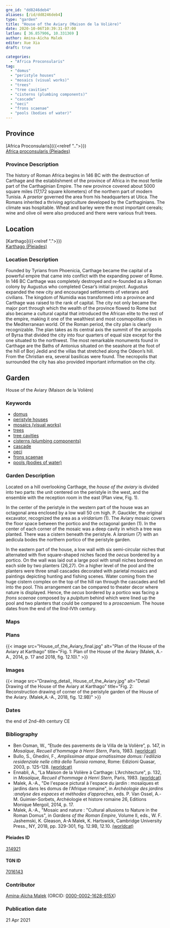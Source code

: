 ```yaml
---
gre_id: "dd8246deb4"
aliases: [/id/dd8246deb4]
type: "garden"
title: "House of the Aviary (Maison de la Volière)"
date: 2020-10-06T10:39:31-07:00
latlon: [ 36.857906, 10.331369 ]
author: Amina-Aïcha Malek
editor: Xue Xia
draft: true

categories:
  - "Africa Proconsularis"
tag:
  - "domus"
  - "peristyle houses"
  - "mosaics (visual works)"
  - "trees"
  - "tree cavities"
  - "cisterns (plumbing components)"
  - "cascade"
  - "oeci"
  - "frons scaenae"
  - "pools (bodies of water)"
---
```


## Province
[Africa Proconsularis]({{<relref "..">}}) \
[Africa proconsularis (Pleiades)](https://pleiades.stoa.org/places/991341)

### Province Description
The history of Roman Africa begins in 146 BC with the destruction of Carthage and the establishment of the province of Africa in the most fertile part of the Carthaginian Empire. The new province covered about 5000 square miles (17,172 square kilometers) of the northern part of modern Tunisia. A *praetor* governed the area from his headquarters at Utica. The Romans inherited a thriving agriculture developed by the Carthaginians. The climate was hospitable. Wheat and barley were the most important cereals; wine and olive oil were also produced and there were various fruit trees.

## Location

[Karthago]({{<relref ".">}}) \
[Karthago (Pleiades)](https://pleiades.stoa.org/places/314921)

### Location Description

Founded by Tyrians from Phoenicia, Carthage became the capital of a powerful empire that came into conflict with the expanding power of Rome. In 146 BC Carthage was completely destroyed and re-founded as a Roman colony by Augustus who completed Cesar’s initial project. Augustus expanded the new city and encouraged settlements of veterans and civilians. The kingdom of Numidia was transformed into a province and Carthage was raised to the rank of capital. The city not only became the major port through which the wealth of the province flowed to Rome but also became a cultural capital that introduced the African elite to the rest of the empire, making it one of the wealthiest and most cosmopolitan cities in the Mediterranean world.
Of the Roman period, the city plan is clearly recognizable. The plan takes as its central axis the summit of the acropolis of Byrsa that divided the city into four quarters of equal size except for the one situated to the northwest. The most remarkable monuments found in Carthage are the Baths of Antonius situated on the seashore at the foot of the hill of Borj Jedid and the villas that stretched along the Odeon’s hill. From the Christian era, several basilicas were found. The necropolis that surrounded the city has also provided important information on the city.

<!-- LEAVE THIS BLANK FOR NOW -->

<!--## Sublocation-->

<!--
[AREA WITHIN LOCATION, LIKE “PALATINE HILL”](GEOREFERENCE LINK)
A sublocation is any area larger than an individual garden, but located within a location. I would always try to include a link to a controlled vocabulary here if possible. This ID may well be different from the Garden ID, e.g., Pompeii versus a Garden in one of the houses which has its own Pleiades ID.
-->

<!--### Sublocation Description-->

<!-- DESCRIPTION -->

## Garden
House of the Aviary (Maison de la Volière)

### Keywords
- [domus](http://vocab.getty.edu/page/aat/300005506)
- [peristyle houses](http://vocab.getty.edu/page/aat/300005452)
- [mosaics (visual works)](http://vocab.getty.edu/page/aat/300015342)
- [trees](#)
- [tree cavities](#)
- [cisterns (plumbing components)](http://vocab.getty.edu/page/aat/300052558)
- [cascade](#)
- [oeci](http://vocab.getty.edu/page/aat/300080791)
- [frons scaenae](#)
- [pools (bodies of water)](http://vocab.getty.edu/page/aat/300008692)

### Garden Description
 Located on a hill overlooking Carthage, the *house of the aviary* is divided into two parts: the unit centered on the peristyle in the west, and the ensemble with the reception room in the east (Plan view, Fig. 1).

 In the center of the peristyle in the western part of the house was an octagonal area enclosed by a low wall 50 cm high. P. Gauckler, the original excavator, recognized the area as a *viridarium* (1). The Aviary mosaic covers the floor space between the portico and the octagonal garden (1). In the center of each corner of the mosaic was a deep cavity in which a tree was planted. There was a cistern beneath the peristyle. A *lararium* (7) with an aedicula bodes the northern portico of the peristyle garden.

 In the eastern part of the house, a low wall with six semi-circular niches that alternated with five square-shaped niches faced the *oecus* bordered by a portico. On the wall was laid out a large pool with small niches bordered on each side by two planters (26,27). On a higher level of the pool and the planters were three small cascades decorated with parietal mosaics and paintings depicting hunting and fishing scenes. Water coming from the huge cistern complex on the top of the hill ran through the cascades and fell into the pool. This arrangement can be compared to theater decor where nature is displayed. Hence, the *oecus* bordered by a portico was facing a *frons scaenae* composed by a *pulpitum* behind which were lined up the pool and two planters that could be compared to a *proscaenium*. The house dates from the end of the IInd-IVth century.


### Maps

<!--
{{< image src="FILENAME" alt="ALT_TEXT" title="CAPTION" >}}
-->

### Plans
{{< image src="House_of_the_Aviary_final.jpg" alt="Plan of the House of the Aviary at Karthago" title="Fig. 1: Plan of the House of the Aviary (Malek, A.-A., 2014, p. 17 and 2018, fig. 12.10)." >}}
<!--
{{< image src="FILENAME" alt="ALT_TEXT" title="CAPTION" >}}
-->

### Images


{{< image src="Drawing_detail_ House_of_the_Aviary.jpg" alt="Detail Drawing of the House of the Aviary at Karthago" title="Fig. 2: Reconstruction drawing of corner of the peristyle garden of the House of the Aviary. (Malek,A.-A., 2018, fig. 12.9B)" >}}

### Dates
the end of 2nd-4th century CE

### Bibliography
* Ben Osman, W., “Etude des pavements de la Villa de la Volière”, p. 147, in *Mosaïque, Recueil d’hommage à Henri Stern*, Paris, 1983. [(worldcat)](http://www.worldcat.org/oclc/10727878)
* Bullo, S., Ghedini, F., *Amplissimae atque ornatissimae domus: l'edilizia residenziale nelle città della Tunisia romana*, Rome: Edizioni Quasar, 2003, p. 125-128. [(worldcat)](http://www.worldcat.org/oclc/989088620)
* Ennabli, A., “La Maison de la Volière à Carthage: L’Architecture", p. 132, in *Mosaïque, Recueil d’hommage à Henri Stern*, Paris, 1983. [(worldcat)](http://www.worldcat.org/oclc/10727878)
* Malek, A.-A., "De l'espace pictural à l'espace du jardin : mosaïques et jardins dans les domus de l'Afrique romaine", in *Archéologie des jardins :analyse des espaces et méthodes d’approches*, eds. P. Van Ossel, A.-M. Guimier-Sorbets, Archéologie et histore romaine 26, Editions Monique Mergoil, 2014, p. 17.
* Malek, A.-A., "Mosaic and nature : "Cultural allusions to Nature in the Roman Domus", in *Gardens of the Roman Empire*, Volume II, eds., W. F. Jashemski, K. Gleason, A-A Malek, K. Hartswick, Cambridge University Press., NY, 2018, pp. 329-301, fig. 12.9B, 12.10. [(worldcat)](http://www.worldcat.org/oclc/1021392532)




<!--#### Periodo ID-->

<!-- [PERIODO_ID](https://pleiades.stoa.org/places/PLEIADES_ID) -->

#### Pleiades ID

[314921](https://pleiades.stoa.org/places/314921)

#### TGN ID
[7016143](http://vocab.getty.edu/page/tgn/7016143)

### Contributor
[Amina-Aïcha Malek](link) (ORCID: [0000-0002-1628-615X](https://orcid.org/0000-0002-1628-615X))

### Publication date

21 Apr 2021

<!--### Related articles-->

<!-- Links to other related articles. Leave blank for now -->
